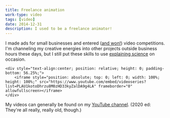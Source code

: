 ```yaml
---
title: Freelance animation
work-type: video
tags: [video]
date: 2014-12-31
description: I used to be a freelance animator!
---
```

I made ads for small businesses and entered ([and won!](https://www.youtube.com/watch?v=V9twu1h7vxY&list=PLAU1kotoDhrwmKwfvTssxmI7mHg485GhN)) video competitions. I'm channeling my creative energies into other projects outside business hours these days, but I still put these skills to use [explaining science](https://www.youtube.com/watch?v=_YZxqRM97eo) on occasion.

```{=html}
<div style="text-align:center; position: relative; height: 0; padding-bottom: 56.25%;">
	<iframe style="position: absolute; top: 0; left: 0; width: 100%; height: 100%;" src="https://www.youtube.com/embed/videoseries?list=PLAU1kotoDhrzu8M0zHD33kyZalDA9g4LA" frameborder="0" allowfullscreen></iframe>
</div>
```

My videos can generally be found on my [YouTube channel](http://youtube.com/c/RensaCo). (2020 ed: They're all really, really old, though.)


